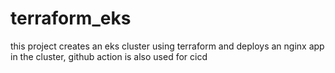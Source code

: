 # terraform_eks
this project creates an eks cluster using terraform and deploys an nginx app in the cluster,
github action is also used for cicd
